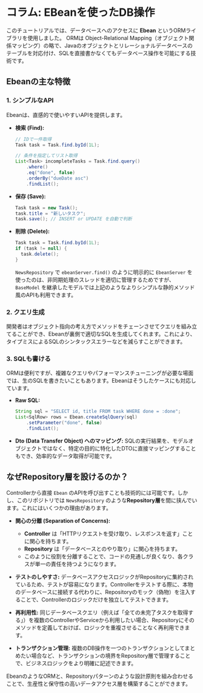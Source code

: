 # コラム: EBeanを使ったDB操作

このチュートリアルでは、データベースへのアクセスに **Ebean** というORMライブラリを使用しました。
ORMは Object-Relational Mapping（オブジェクト関係マッピング）の略で、Javaのオブジェクトとリレーショナルデータベースのテーブルを対応付け、SQLを直接書かなくてもデータベース操作を可能にする技術です。

## Ebeanの主な特徴

### 1. シンプルなAPI
Ebeanは、直感的で使いやすいAPIを提供します。

- **検索 (Find):**
  ```java
  // IDで一件取得
  Task task = Task.find.byId(1L);

  // 条件を指定してリスト取得
  List<Task> incompleteTasks = Task.find.query()
      .where()
      .eq("done", false)
      .orderBy("dueDate asc")
      .findList();
  ```

- **保存 (Save):**
  ```java
  Task task = new Task();
  task.title = "新しいタスク";
  task.save(); // INSERT or UPDATE を自動で判断
  ```

- **削除 (Delete):**
  ```java
  Task task = Task.find.byId(1L);
  if (task != null) {
    task.delete();
  }
  ```
  `NewsRepository` で `ebeanServer.find()` のように明示的に `EbeanServer` を使ったのは、非同期処理のスレッドを適切に管理するためですが、`BaseModel` を継承したモデルでは上記のようなよりシンプルな静的メソッド風のAPIも利用できます。

### 2. クエリ生成
開発者はオブジェクト指向の考え方でメソッドをチェーンさせてクエリを組み立てることができ、Ebeanが裏側で適切なSQLを生成してくれます。これにより、タイプミスによるSQLのシンタックスエラーなどを減らすことができます。

### 3. SQLも書ける
ORMは便利ですが、複雑なクエリやパフォーマンスチューニングが必要な場面では、生のSQLを書きたいこともあります。Ebeanはそうしたケースにも対応しています。

- **Raw SQL:**
  ```java
  String sql = "SELECT id, title FROM task WHERE done = :done";
  List<SqlRow> rows = Ebean.createSqlQuery(sql)
      .setParameter("done", false)
      .findList();
  ```

- **Dto (Data Transfer Object) へのマッピング:**
  SQLの実行結果を、モデルオブジェクトではなく、特定の目的に特化したDTOに直接マッピングすることもでき、効率的なデータ取得が可能です。

## なぜRepository層を設けるのか？

Controllerから直接 `Ebean` のAPIを呼び出すことも技術的には可能です。しかし、このリポジトリでは `NewsRepository` のような**Repository層**を間に挟んでいます。これにはいくつかの理由があります。

- **関心の分離 (Separation of Concerns):**
  - **Controller** は「HTTPリクエストを受け取り、レスポンスを返す」ことに関心を持ちます。
  - **Repository** は「データベースとのやり取り」に関心を持ちます。
  - このように役割を分離することで、コードの見通しが良くなり、各クラスが単一の責任を持つようになります。

- **テストのしやすさ:**
  データベースアクセスロジックがRepositoryに集約されているため、テストが容易になります。Controllerをテストする際に、本物のデータベースに接続する代わりに、Repositoryのモック（偽物）を注入することで、Controllerのロジックだけを独立してテストできます。

- **再利用性:**
  同じデータベースクエリ（例えば「全ての未完了タスクを取得する」）を複数のControllerやServiceから利用したい場合、Repositoryにそのメソッドを定義しておけば、ロジックを重複させることなく再利用できます。

- **トランザクション管理:**
  複数のDB操作を一つのトランザクションとしてまとめたい場合など、トランザクションの境界をRepository層で管理することで、ビジネスロジックをより明確に記述できます。

EbeanのようなORMと、Repositoryパターンのような設計原則を組み合わせることで、生産性と保守性の高いデータアクセス層を構築することができます。
